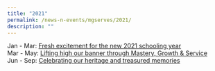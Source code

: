 ```yaml
---
title: "2021"
permalink: /news-n-events/mgserves/2021/
description: ""
---
```

Jan - Mar: [Fresh excitement for the new 2021 schooling year](https://spark.adobe.com/page/EIybQ5CuAi9ER/)  
Mar - May: [Lifting high our banner through Mastery, Growth & Service](https://spark.adobe.com/page/g2pV0HQ9plsjo/)  
Jun - Sep: [Celebrating our heritage and treasured memories](https://spark.adobe.com/page/boWWkdIot7jYW/)